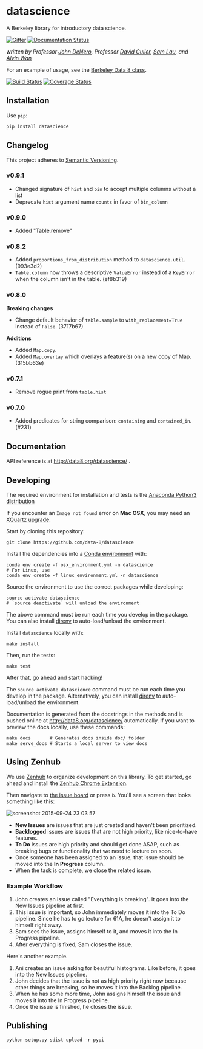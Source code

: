# datascience

A Berkeley library for introductory data science.

[![Gitter](https://badges.gitter.im/Join%20Chat.svg)](https://gitter.im/dsten/datascience?utm_source=badge&utm_medium=badge&utm_campaign=pr-badge)
[![Documentation Status](https://readthedocs.org/projects/datascience/badge/?version=master)](http://datascience.readthedocs.org/en/master/?badge=master)


*written by Professor [John DeNero](http://denero.org), Professor
[David Culler](http://www.cs.berkeley.edu/~culler),
[Sam Lau](https://github.com/samlau95), and [Alvin Wan](http://alvinwan.com)*

For an example of usage, see the [Berkeley Data 8 class](http://data8.org/).

[![Build Status](https://travis-ci.org/data-8/datascience.svg?branch=master)](https://travis-ci.org/data-8/datascience)
[![Coverage Status](https://coveralls.io/repos/dsten/datascience/badge.svg?branch=master&service=github)](https://coveralls.io/github/dsten/datascience?branch=master)

## Installation

Use `pip`:

```
pip install datascience
```

## Changelog

This project adheres to [Semantic Versioning](http://semver.org/).

### v0.9.1

- Changed signature of `hist` and `bin` to accept multiple columns without a list
- Deprecate `hist` argument name `counts` in favor of `bin_column`


### v0.9.0
- Added "Table.remove"

### v0.8.2

- Added `proportions_from_distribution` method to `datascience.util`.
  (993e3d2)
- `Table.column` now throws a descriptive `ValueError` instead of a `KeyError`
  when the column isn't in the table. (ef8b319)

### v0.8.0
**Breaking changes**

- Change default behavior of `table.sample` to `with_replacement=True` instead
  of `False`. (3717b67)

**Additions**

- Added `Map.copy`.
- Added `Map.overlay` which overlays a feature(s) on a new copy of Map.
  (315bb63e)

### v0.7.1
- Remove rogue print from `table.hist`

### v0.7.0
- Added predicates for string comparison: `containing` and `contained_in`. (#231)

## Documentation

API reference is at http://data8.org/datascience/ .

## Developing

The required environment for installation and tests is the
[Anaconda Python3 distribution](http://continuum.io/downloads#py34)

If you encounter an `Image not found` error on **Mac OSX**, you may need an
[XQuartz upgrade](http://xquartz.macosforge.org/landing/).

Start by cloning this repository:

    git clone https://github.com/data-8/datascience

Install the dependencies into a [Conda environment][envs] with:

    conda env create -f osx_environment.yml -n datascience
    # For Linux, use
    conda env create -f linux_environment.yml -n datascience

[envs]: http://conda.pydata.org/docs/using/envs.html

Source the environment to use the correct packages while developing:

    source activate datascience
    # `source deactivate` will unload the environment

The above command must be run each time you develop in the package. You can also
install [direnv][direnv] to auto-load/unload the environment.

[direnv]: http://direnv.net/

Install `datascience` locally with:

    make install

Then, run the tests:

    make test

After that, go ahead and start hacking!

The `source activate datascience` command must be run each time you develop in
the package. Alternatively, you can install [direnv][direnv] to auto-load/unload
the environment.

Documentation is generated from the docstrings in the methods and is pushed online
at http://data8.org/datascience/ automatically. If you want to preview the docs
locally, use these commands:

    make docs       # Generates docs inside doc/ folder
    make serve_docs # Starts a local server to view docs

## Using Zenhub

We use [Zenhub](https://www.zenhub.io/) to organize development on this library.
To get started, go ahead and install the [Zenhub Chrome Extension][zenhub-extension].

[zenhub-extension]: https://chrome.google.com/webstore/detail/zenhub-for-github/ogcgkffhplmphkaahpmffcafajaocjbd?hl=en-US

Then navigate to [the issue board](#boards) or press `b`. You'll see a screen
that looks something like this:

![screenshot 2015-09-24 23 03 57](https://cloud.githubusercontent.com/assets/2468904/10094128/ddc05b92-6310-11e5-9a23-d51216370e89.png)

- **New Issues** are issues that are just created and haven't been prioritized.
- **Backlogged** issues are issues that are not high priority, like nice-to-have
features.
- **To Do** issues are high priority and should get done ASAP, such as
breaking bugs or functionality that we need to lecture on soon.
- Once someone has been assigned to an issue, that issue should be moved into
the **In Progress** column.
- When the task is complete, we close the related issue.

### Example Workflow

1. John creates an issue called "Everything is breaking". It goes into the New
Issues pipeline at first.
2. This issue is important, so John immediately moves it into the To Do
pipeline. Since he has to go lecture for 61A, he doesn't assign it to himself
right away.
3. Sam sees the issue, assigns himself to it, and moves it into the In Progress
pipeline.
4. After everything is fixed, Sam closes the issue.

Here's another example.

1. Ani creates an issue asking for beautiful histograms. Like before, it goes
into the New Issues pipeline.
2. John decides that the issue is not as high priority right now because other
things are breaking, so he moves it into the Backlog pipeline.
3. When he has some more time, John assigns himself the issue and moves it into
the In Progress pipeline.
4. Once the issue is finished, he closes the issue.

## Publishing

```
python setup.py sdist upload -r pypi
```

